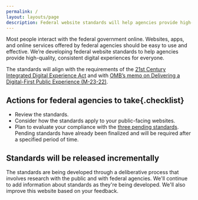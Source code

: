 ```yaml
---
permalink: /
layout: layouts/page
description: Federal website standards will help agencies provide high-quality, consistent experiences for everyone. Comply with standards to improve your federal site.
---
```


Most people interact with the federal government online. Websites, apps, and online services offered by federal agencies should be easy to use and effective. We’re developing federal website standards to help agencies provide high-quality, consistent digital experiences for everyone. 

The standards will align with the requirements of the [21st Century Integrated Digital Experience Act](https://www.congress.gov/bill/115th-congress/house-bill/5759/text) and with [OMB’s memo on Delivering a Digital-First Public Experience (M-23-22)](https://www.whitehouse.gov/omb/management/ofcio/delivering-a-digital-first-public-experience/). 

## Actions for federal agencies to take{.checklist}
- Review the standards.
- Consider how the standards apply to your public-facing websites.
- Plan to evaluate your compliance with the [three pending standards](standards). Pending standards have already been finalized and will be required after a specified period of time.

## Standards will be released incrementally

The standards are being developed through a deliberative process that involves research with the public and with federal agencies. We'll continue to add information about standards as they're being developed. We'll also improve this website based on your feedback. 
